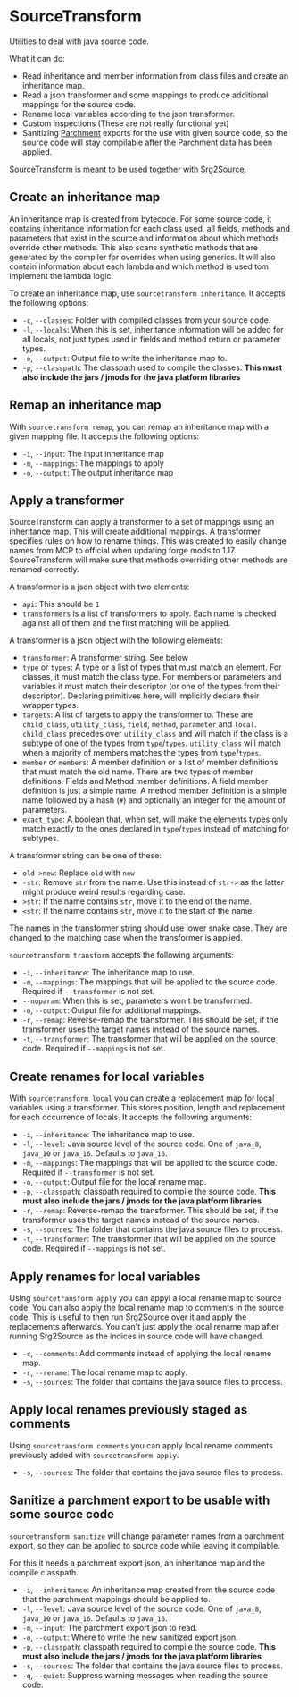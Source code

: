 # SourceTransform

Utilities to deal with java source code.

What it can do:

  * Read inheritance and member information from class files and create an inheritance map.
  * Read a json transformer and some mappings to produce additional mappings for the source code.
  * Rename local variables according to the json transformer.
  * Custom inspections (These are not really functional yet)
  * Sanitizing [Parchment](https://github.com/ParchmentMC/Parchment) exports for the use with given source code, so the source code will stay compilable after the Parchment data has been applied.

SourceTransform is meant to be used together with [Srg2Source](https://github.com/MinecraftForge/Srg2Source).

## Create an inheritance map

An inheritance map is created from bytecode. For some source code, it contains inheritance information for each class used, all fields, methods and parameters that exist in the source and information about which methods override other methods. This also scans synthetic methods that are generated by the compiler for overrides when using generics. It will also contain information about each lambda and which method is used tom implement the lambda logic.

To create an inheritance map, use `sourcetransform inheritance`. It accepts the following options:

  * `-c`, `--classes`: Folder with compiled classes from your source code.
  * `-l`, `--locals`: When this is set, inheritance information will be added for all locals, not just types used in fields and method return or parameter types.
  * `-o`, `--output`: Output file to write the inheritance map to.
  * `-p`, `--classpath`: The classpath used to compile the classes. **This must also include the jars / jmods for the java platform libraries**

## Remap an inheritance map

With `sourcetransform remap`, you can remap an inheritance map with a given mapping file. It accepts the following options:

  * `-i`, `--input`: The input inheritance map
  * `-m`, `--mappings`: The mappings to apply
  * `-o`, `--output`: The output inheritance map

## Apply a transformer

SourceTransform can apply a transformer to a set of mappings using an inheritance map. This will create additional mappings. A transformer specifies rules on how to rename things. This was created to easily change names from MCP to official when updating forge mods to 1.17. SourceTransform will make sure that methods overriding other methods are renamed correctly.

A transformer is a json object with two elements:

  * `api`: This should be `1`
  * `transformers` is a list of transformers to apply. Each name is checked against all of them and the first matching will be applied.

A transformer is a json object with the following elements:

  * `transformer`: A transformer string. See below
  * `type` or `types`: A type or a list of types that must match an element. For classes, it must match the class type. For members or parameters and variables it must match their descriptor (or one of the types from their descriptor). Declaring primitives here, will implicitly declare their wrapper types.
  * `targets`: A list of targets to apply the transformer to. These are `child_class`, `utility_class`, `field`, `method`, `parameter` and `local`. `child_class` precedes over `utility_class` and will match if the class is a subtype of one of the types from `type`/`types`. `utility_class` will match when a majority of members matches the types from `type`/`types`.
  * `member` or `members`: A member definition or a list of member definitions that must match the old name. There are two types of member definitions. Fields and Method member definitions. A field member definition is just a simple name. A method member definition is a simple name followed by a hash (`#`) and optionally an integer for the amount of parameters.
  * `exact_type`: A boolean that, when set, will make the elements types only match exactly to the ones declared in `type`/`types` instead of matching for subtypes.

A transformer string can be one of these:

  * `old->new`: Replace `old` with `new`
  * `-str`: Remove `str` from the name. Use this instead of `str->` as the latter might produce weird results regarding case.
  * `>str`: If the name contains `str`, move it to the end of the name.
  * `<str`: If the name contains `str`, move it to the start of the name.

The names in the transformer string should use lower snake case. They are changed to the matching case when the transformer is applied.

`sourcetransform transform` accepts the following arguments:

  * `-i`, `--inheritance`: The inheritance map to use.
  * `-m`, `--mappings`: The mappings that will be applied to the source code. Required if `--transformer` is not set.
  * `--noparam`: When this is set, parameters won't be transformed.
  * `-o`, `--output`: Output file for additional mappings.
  * `-r`, `--remap`: Reverse-remap the transformer. This should be set, if the transformer uses the target names instead of the source names.
  * `-t`, `--transformer`: The transformer that will be applied on the source code. Required if `--mappings` is not set.

## Create renames for local variables

With `sourcetransform local` you can create a replacement map for local variables using a transformer. This stores position, length and replacement for each occurrence of locals. It accepts the following arguments:

  * `-i`, `--inheritance`: The inheritance map to use.
  * `-l`, `--level`: Java source level of the source code. One of `java_8`, `java_10` or `java_16`. Defaults to `java_16`.
  * `-m`, `--mappings`: The mappings that will be applied to the source code. Required if `--transformer` is not set.
  * `-o`, `--output`: Output file for the local rename map.
  * `-p`, `--classpath`: classpath required to compile the source code. **This must also include the jars / jmods for the java platform libraries**
  * `-r`, `--remap`: Reverse-remap the transformer. This should be set, if the transformer uses the target names instead of the source names.
  * `-s`, `--sources`: The folder that contains the java source files to process.
  * `-t`, `--transformer`: The transformer that will be applied on the source code. Required if `--mappings` is not set.

## Apply renames for local variables

Using `sourcetransform apply` you can appyl a local rename map to source code. You can also apply the local rename map to comments in the source code. This is useful to then run Srg2Source over it and apply the replacements afterwards. You can't just apply the local rename map after running Srg2Source as the indices in source code will have changed.

  * `-c`, `--comments`: Add comments instead of applying the local rename map.
  * `-r`, `--rename`: The local rename map to apply.
  * `-s`, `--sources`: The folder that contains the java source files to process.

## Apply local renames previously staged as comments

Using `sourcetransform comments` you can apply local rename comments previously added with `sourcetransform apply`.

  * `-s`, `--sources`: The folder that contains the java source files to process.

## Sanitize a parchment export to be usable with some source code

`sourcetransform sanitize` will change parameter names from a parchment export, so they can be applied to source code while leaving it compilable.

For this it needs a parchment export json, an inheritance map and the compile classpath.

  * `-i`, `--inheritance`: An inheritance map created from the source code that the parchment mappings should be applied to.
  * `-l`, `--level`: Java source level of the source code. One of `java_8`, `java_10` or `java_16`. Defaults to `java_16`.
  * `-m`, `--input`: The parchment export json to read.
  * `-o`, `--output`: Where to write the new sanitized export json.
  * `-p`, `--classpath`: classpath required to compile the source code. **This must also include the jars / jmods for the java platform libraries**
  * `-s`, `--sources`: The folder that contains the java source files to process.
  * `-q`, `--quiet`: Suppress warning messages when reading the source code.